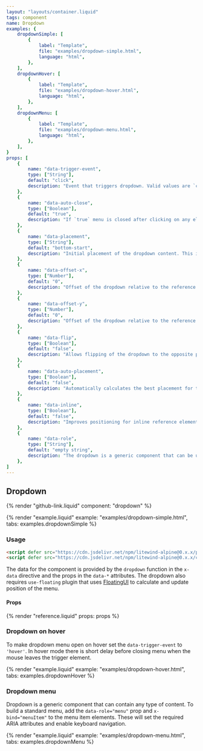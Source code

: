 ```yaml
---
layout: "layouts/container.liquid"
tags: component
name: Dropdown
examples: {
    dropdownSimple: [
        {
            label: "Template",
            file: "examples/dropdown-simple.html",
            language: "html",
        },
    ],
    dropdownHover: [
        {
            label: "Template",
            file: "examples/dropdown-hover.html",
            language: "html",
        },
    ],
    dropdownMenu: [
        {
            label: "Template",
            file: "examples/dropdown-menu.html",
            language: "html",
        },
    ],
}
props: [
    {
        name: "data-trigger-event",
        type: ["String"],
        default: "click",
        description: "Event that triggers dropdown. Valid values are `click` or `hover`.",
    },
    {
        name: "data-auto-close",
        type: ["Boolean"],
        default: "true",
        description: "If `true` menu is closed after clicking on any element inside.",
    },
    {
        name: "data-placement",
        type: ["String"],
        default: "bottom-start",
        description: "Initial placement of the dropdown content. This is a FloatingUI option, see [documentation](https://floating-ui.com/docs/computePosition#placement) for examples and usage.",
    },
    {
        name: "data-offset-x",
        type: ["Number"],
        default: "0",
        description: "Offset of the dropdown relative to the reference element. This is a FloatingUI option, see [documentation](https://floating-ui.com/docs/offset) for examples and usage.",
    },
    {
        name: "data-offset-y",
        type: ["Number"],
        default: "0",
        description: "Offset of the dropdown relative to the reference element. This is a FloatingUI option, see [documentation](https://floating-ui.com/docs/offset) for examples and usage.",
    },
    {
        name: "data-flip",
        type: ["Boolean"],
        default: "false",
        description: "Allows flipping of the dropdown to the opposite placement if it is outside the current view. This is a FloatingUI option, see [documentation](https://floating-ui.com/docs/flip) for examples and usage.",
    },
    {
        name: "data-auto-placement",
        type: ["Boolean"],
        default: "false",
        description: "Automatically calculates the best placement for the floating element. This is a FloatingUI option, see [documentation](https://floating-ui.com/docs/autoPlacement) for examples and usage.",
    },
    {
        name: "data-inline",
        type: ["Boolean"],
        default: "false",
        description: "Improves positioning for inline reference elements that span multiple lines. This is a FloatingUI option, see [documentation](https://floating-ui.com/docs/inline) for examples and usage.",
    },
    {
        name: "data-role",
        type: ["String"],
        default: "empty string",
        description: "The dropdown is a generic component that can be used in a variety of applications. If you're  building something more specific, such as a menu or listbox, you can use this prop to automatically apply the ARIA attributes. Valid values are `menu`, `listbox` and `dialog`. By default, if this prop is not set, only the ARIA attributes for expandable content are included.",
    },
]
---
```

## Dropdown

{% render "github-link.liquid" component: "dropdown" %}

{% render "example.liquid" example: "examples/dropdown-simple.html", tabs: examples.dropdownSimple %}

### Usage

```html
<script defer src="https://cdn.jsdelivr.net/npm/litewind-alpine@0.x.x/plugins/use-floating/dist/cdn.min.js"></script>
<script defer src="https://cdn.jsdelivr.net/npm/litewind-alpine@0.x.x/components/dropdown/dist/cdn.min.js"></script>
```

The data for the component is provided by the `dropdown` function in the `x-data` directive and the props in the `data-*` attributes. The dropdown also requires `use-floating` plugin that uses [FloatingUI](https://floating-ui.com/) to calculate and update position of the menu.

#### Props

{% render "reference.liquid" props: props %}

### Dropdown on hover

To make dropdown menu open on hover set the `data-trigger-event` to `'hover'`. In hover mode there is short delay before closing menu when the mouse leaves the trigger element.

{% render "example.liquid" example: "examples/dropdown-hover.html", tabs: examples.dropdownHover %}

### Dropdown menu

Dropdown is a generic component that can contain any type of content. To build a standard menu, add the `data-role="menu"` prop and `x-bind="menuItem"` to the menu item elements. These will set the required ARIA attributes and enable keyboard navigation.

{% render "example.liquid" example: "examples/dropdown-menu.html", tabs: examples.dropdownMenu %}

